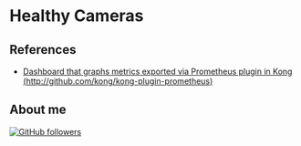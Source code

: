 # Healthy Cameras

## References

-   [Dashboard that graphs metrics exported via Prometheus plugin in Kong (http://github.com/kong/kong-plugin-prometheus)](https://grafana.com/grafana/dashboards/7424)

## About me

[![GitHub followers](https://img.shields.io/github/followers/jesperancinha.svg?label=Jesperancinha&style=for-the-badge&logo=github&color=grey "GitHub")](https://github.com/jesperancinha)
